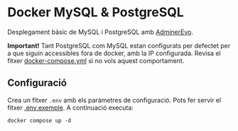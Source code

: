 # Docker MySQL & PostgreSQL

Desplegament bàsic de MySQL i PostgreSQL amb [AdminerEvo](https://docs.adminerevo.org/).

**Important!** Tant PostgreSQL com MySQL estan configurats per defectet per a que siguin accessibles fora de docker, amb la IP configurada. Revisa el fitxer [docker-compose.yml](./docker-compose.yml) si no vols aquest comportament.

## Configuració

Crea un fitxer `.env` amb els paràmetres de configuració. Pots fer servir el fitxer [.env.exemple](./.env.exemple). A continuació executa:

    docker compose up -d


